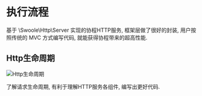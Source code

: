 # 执行流程

基于 \Swoole\Http\Server 实现的协程HTTP服务, 框架层做了很好的封装, 用户按照传统的 MVC 方式编写代码, 就能获得协程带来的超高性能.

## Http生命周期

![Http生命周期](../images/http-server/process/1.png)

了解请求生命周期, 有利于理解HTTP服务各组件, 编写出更好代码.
